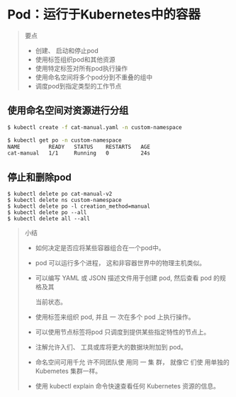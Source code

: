# Pod：运行于Kubernetes中的容器

> 要点
>
> * 创建、 启动和停止pod
> * 使用标签组织pod和其他资源
> * 使用特定标签对所有pod执行操作
> * 使用命名空间将多个pod分到不重叠的组中
> * 调度pod到指定类型的工作节点

## 使用命名空间对资源进行分组

```bash
$ kubectl create -f cat-manual.yaml -n custom-namespace

$ kubectl get po -n custom-namespace
NAME         READY   STATUS    RESTARTS   AGE
cat-manual   1/1     Running   0          24s
```

## 停止和删除pod

```text
$ kubectl delete po cat-manual-v2
$ kubectl delete ns custom-namespace
$ kubectl delete po -l creation_method=manual
$ kubectl delete po --all
$ kubectl delete all --all
```

> 小结
>
> * 如何决定是否应将某些容器组合在一个pod中。
> * pod 可以运行多个进程， 这和非容器世界中的物理主机类似。
> * 可以编写 YAML 或 JSON 描述文件用于创建 pod, 然后查看 pod 的规格及其
>
>   当前状态。
>
> * 使用标签来组织 pod, 并且 一 次在多个 pod 上执行操作。
> * 可以使用节点标签将pod 只调度到提供某些指定特性的节点上。
> * 注解允许入们、 工具或库将更大的数据块附加到 pod。
> * 命名空间可用千允 许不同团队使 用同 一 集 群， 就像它 们使 用单独的Kubemetes 集群一样。
> * 使用 kubectl explain 命令快速查看任何 Kubernetes 资源的信息。



